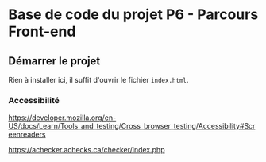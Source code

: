 # Base de code du projet P6 - Parcours Front-end

## Démarrer le projet

Rien à installer ici, il suffit d'ouvrir le fichier `index.html`.

### Accessibilité
https://developer.mozilla.org/en-US/docs/Learn/Tools_and_testing/Cross_browser_testing/Accessibility#Screenreaders

https://achecker.achecks.ca/checker/index.php